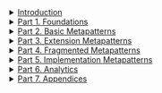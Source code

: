 <details>
<summary><a href="Introduction">Introduction</a></summary>

- [About this book](<About this book>)
- [Metapatterns](<Metapatterns>)

</details>

<details>
<summary><a href="Part 1. Foundations">Part 1. Foundations</a></summary>

- [Modules and complexity](<Modules and complexity>)
- [Forces, asynchronicity, and distribution](<Forces, asynchronicity, and distribution>)
- [Four kinds of software](<Four kinds of software>)
- [Arranging communication](<Arranging communication>)

</details>

<details>
<summary><a href="Part 2. Basic Metapatterns">Part 2. Basic Metapatterns</a></summary>

- [Monolith](<Monolith>)
- [Shards](<Shards>)
- [Layers](<Layers>)
- [Services](<Services>)
- [Pipeline](<Pipeline>)

</details>

<details>
<summary><a href="Part 3. Extension Metapatterns">Part 3. Extension Metapatterns</a></summary>

- [Middleware](<Middleware>)
- [Shared Repository](<Shared Repository>)
- [Proxy](<Proxy>)
- [Orchestrator](<Orchestrator>)
- [Combined Component](<Combined Component>)

</details>

<details>
<summary><a href="Part 4. Fragmented Metapatterns">Part 4. Fragmented Metapatterns</a></summary>

- [Layered Services](<Layered Services>)
- [Polyglot Persistence](<Polyglot Persistence>)
- [Backends for Frontends (BFF)](<Backends for Frontends (BFF)>)
- [Service-Oriented Architecture (SOA)](<Service-Oriented Architecture (SOA)>)
- [Hierarchy](<Hierarchy>)

</details>

<details>
<summary><a href="Part 5. Implementation Metapatterns">Part 5. Implementation Metapatterns</a></summary>

- [Plugins](<Plugins>)
- [Hexagonal Architecture](<Hexagonal Architecture>)
- [Microkernel](<Microkernel>)
- [Mesh](<Mesh>)

</details>

<details>
<summary><a href="Part 6. Analytics">Part 6. Analytics</a></summary>

- [Comparison of architectural patterns](<Comparison of architectural patterns>)
- [Ambiguous patterns](<Ambiguous patterns>)
- [Architecture and product life cycle](<Architecture and product life cycle>)
- [Real-world inspirations for architectural patterns](<Real-world inspirations for architectural patterns>)
- [The heart of software architecture](<The heart of software architecture>)

</details>

<details>
<summary><a href="Part 7. Appendices">Part 7. Appendices</a></summary>

- [Appendix A. Acknowledgements.](<Appendix A. Acknowledgements>)
- [Appendix B. Books referenced.](<Appendix B. Books referenced>)
- [Appendix C. Copyright.](<Appendix C. Copyright>)
- [Appendix D. Disclaimer.](<Appendix D. Disclaimer>)
- [Appendix E. Evolutions.](<Appendix E. Evolutions>)
- [Appendix F. Format of a metapattern.](<Appendix F. Format of a metapattern>)
- [Appendix G. Glossary.](<Appendix G. Glossary>)
- [Appendix H. History of changes.](<Appendix H. History of changes>)
- [Appendix I. Index of patterns.](<Appendix I. Index of patterns>)




</details>
